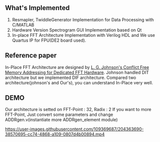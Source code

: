 ## What's Implemented
1. Resmapler, TwiddleGenerator Implementation for Data Processing with C/MATLAB
2. Hardware Version Spectrogram GUI Implementation based on Qt
3. In-place FFT Architecture Implementation with Verilog HDL and We use Quartus IP for FPU(DE2 board used).

## Reference paper
In-Place FFT Architecture are designed by [L. G. Johnson's Conflict Free Memory Addressing for Dedicated FFT Hardware](https://ieeexplore.ieee.org/document/142032).
Johnson handled DIT architecture but we implemented DIF architecture.
Compared two architecture(johnson's and Our's), you can understand In-Place very well.

## DEMO
Our architecture is setted on FFT-Point : 32, Radix : 2
If you want to more FFT-Point, Just convert some parameters and change ADDRgen.v(instantiate more ADDRgen_element module)

https://user-images.githubusercontent.com/109369687/204363690-38570695-cc74-4868-a109-0807d4b00894.mp4
